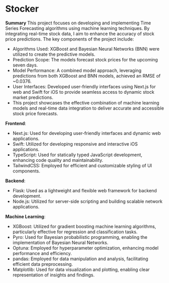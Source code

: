 # Stocker

**Summary**
This project focuses on developing and implementing Time Series Forecasting algorithms using machine learning techniques. By integrating real-time stock data, I aim to enhance the accuracy of stock price predictions. The key components of the project include:

* Algorithms Used: XGBoost and Bayesian Neural Networks (BNN) were utilized to create the predictive models.
* Prediction Scope: The models forecast stock prices for the upcoming seven days.
* Model Performance: A combined model approach, leveraging predictions from both XGBoost and BNN models, achieved an RMSE of ~0.0376.
* User Interfaces: Developed user-friendly interfaces using Next.js for web and Swift for iOS to provide seamless access to dynamic stock market predictions.
* This project showcases the effective combination of machine learning models and real-time data integration to deliver accurate and accessible stock price forecasts.

**Frontend**:
* Next.js: Used for developing user-friendly interfaces and dynamic web applications.
* Swift: Utilized for developing responsive and interactive iOS applications.
* TypeScript: Used for statically typed JavaScript development, enhancing code quality and maintainability.
* TailwindCSS: Employed for efficient and customizable styling of UI components.

**Backend**:
* Flask: Used as a lightweight and flexible web framework for backend development.
* Node.js: Utilized for server-side scripting and building scalable network applications.

**Machine Learning**:
* XGBoost: Utilized for gradient boosting machine learning algorithms, particularly effective for regression and classification tasks.
* Pyro: Used for Bayesian probabilistic programming, enabling the implementation of Bayesian Neural Networks.
* Optuna: Employed for hyperparameter optimization, enhancing model performance and efficiency.
* pandas: Employed for data manipulation and analysis, facilitating efficient data preprocessing.
* Matplotlib: Used for data visualization and plotting, enabling clear representation of insights and findings.
